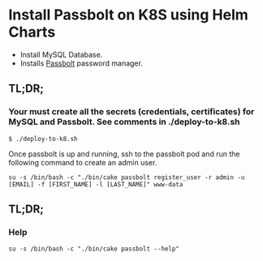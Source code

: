 # Install Passbolt on K8S using Helm Charts

* Install MySQL Database.
* Installs [Passbolt](https://www.passbolt.com/) password manager.

## TL;DR;

### Your must create all the secrets (credentials, certificates) for MySQL and Passbolt. See comments in ./deploy-to-k8.sh

```console
$ ./deploy-to-k8.sh
```

Once passbolt is up and running, ssh to the passbolt pod and run the following command to create an admin user.
```
su -s /bin/bash -c "./bin/cake passbolt register_user -r admin -u [EMAIL] -f [FIRST_NAME] -l [LAST_NAME]" www-data
```

## TL;DR;

### Help
```
su -s /bin/bash -c "./bin/cake passbolt --help"
```

